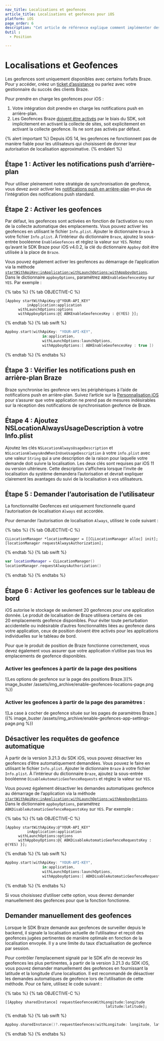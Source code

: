 ```yaml
---
nav_title: Localisations et geofences
article_title: Localisations et geofences pour iOS
platform: iOS
page_order: 6
description: "Cet article de référence explique comment implémenter des positions et des geofences dans votre application iOS."
Outil :
  - Position

---
```


# Localisations et Geofences

Les geofences sont uniquement disponibles avec certains forfaits Braze. Pour y accéder, créez un [ticket d’assistance][support] ou parlez avec votre gestionnaire du succès des clients Braze.

Pour prendre en charge les geofences pour iOS :

1. Votre intégration doit prendre en charge les notifications push en arrière-plan.
2. Les Geofences Braze [doivent être activés][1] par le biais du SDK, soit implicitement en activant la collecte de sites, soit explicitement en activant la collecte geofence. Ils ne sont pas activés par défaut.

{% alert important %}
Depuis iOS 14, les geofences ne fonctionnent pas de manière fiable pour les utilisateurs qui choisissent de donner leur autorisation de localisation approximative.
{% endalert %}

## Étape 1 : Activer les notifications push d’arrière-plan

Pour utiliser pleinement notre stratégie de synchronisation de geofence, vous devez avoir activer les [notifications push en arrière-plan][6] en plus de l’intégration des notifications push standard.

## Étape 2 : Activer les geofences

Par défaut, les geofences sont activées en fonction de l’activation ou non de la collecte automatique des emplacements. Vous pouvez activer les geofences en utilisant le fichier `Info.plist`. Ajouter le dictionnaire `Braze` à votre fichier `Info.plist`. À l’intérieur du dictionnaire `Braze`, ajoutez la sous-entrée booléenne `EnableGeofences` et réglez la valeur sur `YES`. Notez qu’avant le SDK Braze pour iOS v4.0.2, la clé du dictionnaire `Appboy` doit être utilisée à la place de `Braze`.

Vous pouvez également activer les geofences au démarrage de l’application via la méthode [`startWithApiKey:inApplication:withLaunchOptions:withAppboyOptions`][4]. Dans le dictionnaire `appboyOptions`, paramétrez `ABKEnableGeofencesKey` sur `YES`. Par exemple :

{% tabs %}
{% tab OBJECTIVE-C %}

```objc
[Appboy startWithApiKey:@"YOUR-API_KEY"
          inApplication:application
      withLaunchOptions:options
      withAppboyOptions:@{ ABKEnableGeofencesKey : @(YES) }];
```

{% endtab %}
{% tab swift %}

```swift
Appboy.start(withApiKey: "YOUR-API-KEY",
                 in:application,
                 withLaunchOptions:launchOptions,
                 withAppboyOptions:[ ABKEnableGeofencesKey : true ])
```

{% endtab %}
{% endtabs %}

## Étape 3 : Vérifier les notifications push en arrière-plan Braze

Braze synchronise les geofence vers les périphériques à l’aide de notifications push en arrière-plan. Suivez l’article sur la [Personnalisation iOS][7] pour s’assurer que votre application ne prend pas de mesures indésirables sur la réception des notifications de synchronisation geofence de Braze.

## Étape 4 : Ajoutez NSLocationAlwaysUsageDescription à votre Info.plist

Ajoutez les clés `NSLocationAlwaysUsageDescription` et `NSLocationAlwaysAndWhenInUseUsageDescription` à votre `info.plist` avec une valeur `String` qui a une description de la raison pour laquelle votre demande doit suivre la localisation. Les deux clés sont requises par iOS 11 ou version ultérieure.
Cette description s’affichera lorsque l’invite de localisation du système demandera l’autorisation et devrait expliquer clairement les avantages du suivi de la localisation à vos utilisateurs.

## Étape 5 : Demander l’autorisation de l’utilisateur

La fonctionnalité Geofences est uniquement fonctionnelle quand l’autorisation de localisation `Always` est accordée.

Pour demander l’autorisation de localisation `Always`, utilisez le code suivant :

{% tabs %}
{% tab OBJECTIVE-C %}

```objc
CLLocationManager *locationManager = [[CLLocationManager alloc] init];
[locationManager requestAlwaysAuthorization];
```

{% endtab %}
{% tab swift %}

```swift
var locationManager = CLLocationManager()
locationManager.requestAlwaysAuthorization()
```

{% endtab %}
{% endtabs %}

## Étape 6 : Activer les geofences sur le tableau de bord

iOS autorise le stockage de seulement 20 geofences pour une application donnée. Le produit de localisation de Braze utilisera certains de ces 20 emplacements geofence disponibles. Pour éviter toute perturbation accidentelle ou indésirable d’autres fonctionnalités liées au geofence dans votre application, ceux de position doivent être activés pour les applications individuelles sur le tableau de bord.

Pour que le produit de position de Braze fonctionne correctement, vous devez également vous assurer que votre application n’utilise pas tous les emplacements de geofence disponibles.

### Activer les geofences à partir de la page des positions

![Les options de geofence sur la page des positions Braze.]({% image_buster /assets/img_archive/enable-geofences-locations-page.png %})

### Activer les geofences à partir de la page des paramètres :

![La case à cocher de geofence située sur les pages de paramètres Braze.]({% image_buster /assets/img_archive/enable-geofences-app-settings-page.png %})

## Désactiver les requêtes de geofence automatique

À partir de la version 3.21.3 du SDK iOS, vous pouvez désactiver les geofences d’être automatiquement demandées. Vous pouvez le faire en utilisant le fichier `Info.plist`. Ajouter le dictionnaire `Braze` à votre fichier `Info.plist`. À l’intérieur du dictionnaire `Braze`, ajoutez la sous-entrée booléenne `DisableAutomaticGeofenceRequests` et réglez la valeur sur `YES`.

Vous pouvez également désactiver les demandes automatiques geofence au démarrage de l’application via la méthode [`startWithApiKey:inApplication:withLaunchOptions:withAppboyOptions`][4]. Dans le dictionnaire `appboyOptions`, paramétrez `ABKDisableAutomaticGeofenceRequestsKey` sur `YES`. Par exemple :

{% tabs %}
{% tab OBJECTIVE-C %}

```objc
[Appboy startWithApiKey:@"YOUR-API_KEY"
          inApplication:application
      withLaunchOptions:options
      withAppboyOptions:@{ ABKDisableAutomaticGeofenceRequestsKey : @(YES) }];
```

{% endtab %}
{% tab swift %}

```swift
Appboy.start(withApiKey: "YOUR-API-KEY",
                 in:application,
                 withLaunchOptions:launchOptions,
                 withAppboyOptions:[ ABKDisableAutomaticGeofenceRequestsKey : true ])
```

{% endtab %}
{% endtabs %}

Si vous choisissez d’utiliser cette option, vous devrez demander manuellement des geofences pour que la fonction fonctionne.

## Demander manuellement des geofences

Lorsque le SDK Braze demande aux geofences de surveiller depuis le backend, il signale la localisation actuelle de l’utilisateur et reçoit des geofences jugées pertinentes de manière optimale en fonction de la localisation envoyée. Il y a une limite du taux d’actualisation de geofence par session.

Pour contrôler l’emplacement signalé par le SDK afin de recevoir les geofences les plus pertinentes, à partir de la version 3.21.3 du SDK iOS, vous pouvez demander manuellement des geofences en fournissant la latitude et la longitude d’une localisation. Il est recommandé de désactiver les demandes automatiques de geofence lors de l’utilisation de cette méthode. Pour ce faire, utilisez le code suivant :

{% tabs %}
{% tab OBJECTIVE-C %}

```objc
[[Appboy sharedInstance] requestGeofencesWithLongitude:longitude
                                              latitude:latitude];
```

{% endtab %}
{% tab swift %}

```swift
Appboy.sharedInstance()?.requestGeofences(withLongitude: longitude, latitude: latitude)
```

{% endtab %}
{% endtabs %}

[1]: {{site.baseurl}}/developer_guide/platform_integration_guides/swift/analytics/location_tracking/#enabling-automatic-location-tracking
[4]: https://appboy.github.io/appboy-ios-sdk/docs/interface_appboy.html#aa9f1bd9e4a5c082133dd9cc344108b24
[6]: {{site.baseurl}}/developer_guide/platform_integration_guides/swift/push_notifications/silent_push_notifications/#use-silent-remote-notifications-to-trigger-background-work
[7]: {{site.baseurl}}/developer_guide/platform_integration_guides/swift/push_notifications/customization/ignoring_internal_push/
[support]: {{site.baseurl}}/braze_support/

